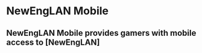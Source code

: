 NewEngLAN Mobile
================================
NewEngLAN Mobile provides gamers with mobile access to [NewEngLAN]
-------------------------

  [1]: http://newenglan/        "NewEngLAN"